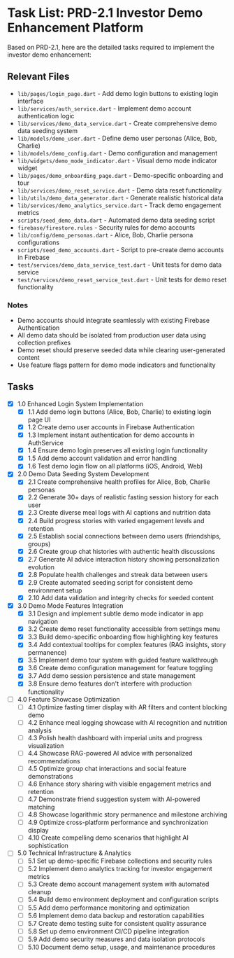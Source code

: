 # Task List: PRD-2.1 Investor Demo Enhancement Platform

Based on PRD-2.1, here are the detailed tasks required to implement the investor demo enhancement:

## Relevant Files

- `lib/pages/login_page.dart` - Add demo login buttons to existing login interface
- `lib/services/auth_service.dart` - Implement demo account authentication logic
- `lib/services/demo_data_service.dart` - Create comprehensive demo data seeding system
- `lib/models/demo_user.dart` - Define demo user personas (Alice, Bob, Charlie)
- `lib/models/demo_config.dart` - Demo configuration and management
- `lib/widgets/demo_mode_indicator.dart` - Visual demo mode indicator widget
- `lib/pages/demo_onboarding_page.dart` - Demo-specific onboarding and tour
- `lib/services/demo_reset_service.dart` - Demo data reset functionality
- `lib/utils/demo_data_generator.dart` - Generate realistic historical data
- `lib/services/demo_analytics_service.dart` - Track demo engagement metrics
- `scripts/seed_demo_data.dart` - Automated demo data seeding script
- `firebase/firestore.rules` - Security rules for demo accounts
- `lib/config/demo_personas.dart` - Alice, Bob, Charlie persona configurations
- `scripts/seed_demo_accounts.dart` - Script to pre-create demo accounts in Firebase
- `test/services/demo_data_service_test.dart` - Unit tests for demo data service
- `test/services/demo_reset_service_test.dart` - Unit tests for demo reset functionality

### Notes

- Demo accounts should integrate seamlessly with existing Firebase Authentication
- All demo data should be isolated from production user data using collection prefixes
- Demo reset should preserve seeded data while clearing user-generated content
- Use feature flags pattern for demo mode indicators and functionality

## Tasks

- [x] 1.0 Enhanced Login System Implementation
  - [x] 1.1 Add demo login buttons (Alice, Bob, Charlie) to existing login page UI
  - [x] 1.2 Create demo user accounts in Firebase Authentication
  - [x] 1.3 Implement instant authentication for demo accounts in AuthService
  - [x] 1.4 Ensure demo login preserves all existing login functionality
  - [x] 1.5 Add demo account validation and error handling
  - [x] 1.6 Test demo login flow on all platforms (iOS, Android, Web)

- [x] 2.0 Demo Data Seeding System Development
  - [x] 2.1 Create comprehensive health profiles for Alice, Bob, Charlie personas
  - [x] 2.2 Generate 30+ days of realistic fasting session history for each user
  - [x] 2.3 Create diverse meal logs with AI captions and nutrition data
  - [x] 2.4 Build progress stories with varied engagement levels and retention
  - [x] 2.5 Establish social connections between demo users (friendships, groups)
  - [x] 2.6 Create group chat histories with authentic health discussions
  - [x] 2.7 Generate AI advice interaction history showing personalization evolution
  - [x] 2.8 Populate health challenges and streak data between users
  - [x] 2.9 Create automated seeding script for consistent demo environment setup
  - [x] 2.10 Add data validation and integrity checks for seeded content

- [x] 3.0 Demo Mode Features Integration
  - [x] 3.1 Design and implement subtle demo mode indicator in app navigation
  - [x] 3.2 Create demo reset functionality accessible from settings menu
  - [x] 3.3 Build demo-specific onboarding flow highlighting key features
  - [x] 3.4 Add contextual tooltips for complex features (RAG insights, story permanence)
  - [x] 3.5 Implement demo tour system with guided feature walkthrough
  - [x] 3.6 Create demo configuration management for feature toggling
  - [x] 3.7 Add demo session persistence and state management
  - [x] 3.8 Ensure demo features don't interfere with production functionality

- [ ] 4.0 Feature Showcase Optimization
  - [ ] 4.1 Optimize fasting timer display with AR filters and content blocking demo
  - [ ] 4.2 Enhance meal logging showcase with AI recognition and nutrition analysis
  - [ ] 4.3 Polish health dashboard with imperial units and progress visualization
  - [ ] 4.4 Showcase RAG-powered AI advice with personalized recommendations
  - [ ] 4.5 Optimize group chat interactions and social feature demonstrations
  - [ ] 4.6 Enhance story sharing with visible engagement metrics and retention
  - [ ] 4.7 Demonstrate friend suggestion system with AI-powered matching
  - [ ] 4.8 Showcase logarithmic story permanence and milestone archiving
  - [ ] 4.9 Optimize cross-platform performance and synchronization display
  - [ ] 4.10 Create compelling demo scenarios that highlight AI sophistication

- [ ] 5.0 Technical Infrastructure & Analytics
  - [ ] 5.1 Set up demo-specific Firebase collections and security rules
  - [ ] 5.2 Implement demo analytics tracking for investor engagement metrics
  - [ ] 5.3 Create demo account management system with automated cleanup
  - [ ] 5.4 Build demo environment deployment and configuration scripts
  - [ ] 5.5 Add demo performance monitoring and optimization
  - [ ] 5.6 Implement demo data backup and restoration capabilities
  - [ ] 5.7 Create demo testing suite for consistent quality assurance
  - [ ] 5.8 Set up demo environment CI/CD pipeline integration
  - [ ] 5.9 Add demo security measures and data isolation protocols
  - [ ] 5.10 Document demo setup, usage, and maintenance procedures 